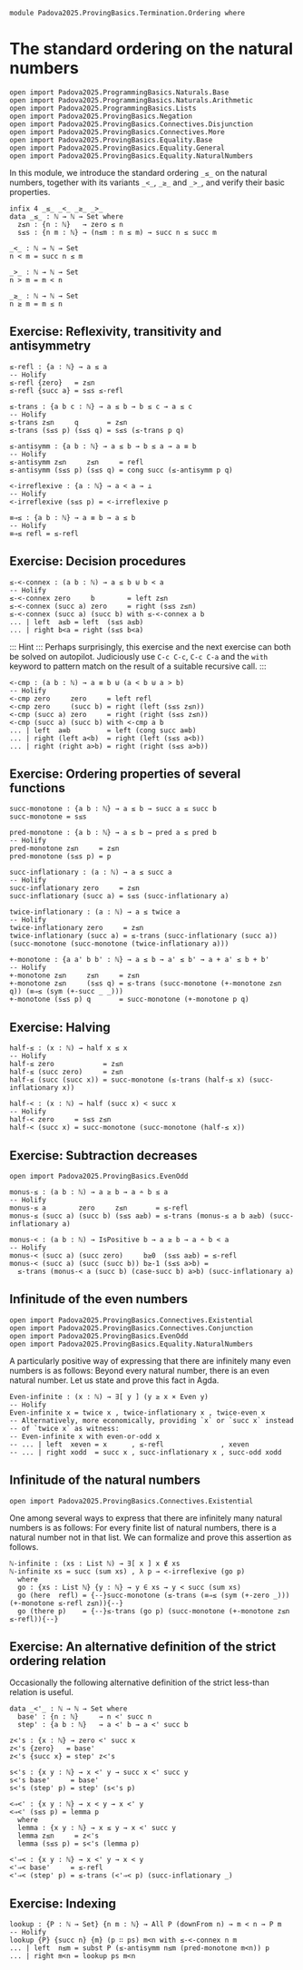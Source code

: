 ```
module Padova2025.ProvingBasics.Termination.Ordering where
```

# The standard ordering on the natural numbers

```
open import Padova2025.ProgrammingBasics.Naturals.Base
open import Padova2025.ProgrammingBasics.Naturals.Arithmetic
open import Padova2025.ProgrammingBasics.Lists
open import Padova2025.ProvingBasics.Negation
open import Padova2025.ProvingBasics.Connectives.Disjunction
open import Padova2025.ProvingBasics.Connectives.More
open import Padova2025.ProvingBasics.Equality.Base
open import Padova2025.ProvingBasics.Equality.General
open import Padova2025.ProvingBasics.Equality.NaturalNumbers
```

In this module, we introduce the standard ordering `_≤_` on the
natural numbers, together with its variants `_<_`, `_≥_` and `_>_`,
and verify their basic properties.

```
infix 4 _≤_ _<_ _≥_ _>_
data _≤_ : ℕ → ℕ → Set where
  z≤n : {n : ℕ}   → zero ≤ n
  s≤s : {n m : ℕ} → (n≤m : n ≤ m) → succ n ≤ succ m

_<_ : ℕ → ℕ → Set
n < m = succ n ≤ m

_>_ : ℕ → ℕ → Set
n > m = m < n

_≥_ : ℕ → ℕ → Set
n ≥ m = m ≤ n
```


## Exercise: Reflexivity, transitivity and antisymmetry

```
≤-refl : {a : ℕ} → a ≤ a
-- Holify
≤-refl {zero}   = z≤n
≤-refl {succ a} = s≤s ≤-refl
```

```
≤-trans : {a b c : ℕ} → a ≤ b → b ≤ c → a ≤ c
-- Holify
≤-trans z≤n     q       = z≤n
≤-trans (s≤s p) (s≤s q) = s≤s (≤-trans p q)
```

```
≤-antisymm : {a b : ℕ} → a ≤ b → b ≤ a → a ≡ b
-- Holify
≤-antisymm z≤n     z≤n     = refl
≤-antisymm (s≤s p) (s≤s q) = cong succ (≤-antisymm p q)
```

```
<-irreflexive : {a : ℕ} → a < a → ⊥
-- Holify
<-irreflexive (s≤s p) = <-irreflexive p
```

```
≡⇒≤ : {a b : ℕ} → a ≡ b → a ≤ b
-- Holify
≡⇒≤ refl = ≤-refl
```


## Exercise: Decision procedures

```
≤-<-connex : (a b : ℕ) → a ≤ b ⊎ b < a
-- Holify
≤-<-connex zero     b        = left z≤n
≤-<-connex (succ a) zero     = right (s≤s z≤n)
≤-<-connex (succ a) (succ b) with ≤-<-connex a b
... | left  a≤b = left  (s≤s a≤b)
... | right b<a = right (s≤s b<a)
```

::: Hint :::
Perhaps surprisingly, this exercise and the next exercise can both be
solved on autopilot. Judiciously use `C-c C-c`, `C-c C-a` and the
`with` keyword to pattern match on the result of a suitable recursive
call.
:::

```
<-cmp : (a b : ℕ) → a ≡ b ⊎ (a < b ⊎ a > b)
-- Holify
<-cmp zero     zero     = left refl
<-cmp zero     (succ b) = right (left (s≤s z≤n))
<-cmp (succ a) zero     = right (right (s≤s z≤n))
<-cmp (succ a) (succ b) with <-cmp a b
... | left  a≡b         = left (cong succ a≡b)
... | right (left a<b)  = right (left (s≤s a<b))
... | right (right a>b) = right (right (s≤s a>b))
```


## Exercise: Ordering properties of several functions

```
succ-monotone : {a b : ℕ} → a ≤ b → succ a ≤ succ b
succ-monotone = s≤s
```

```
pred-monotone : {a b : ℕ} → a ≤ b → pred a ≤ pred b
-- Holify
pred-monotone z≤n     = z≤n
pred-monotone (s≤s p) = p
```

```
succ-inflationary : (a : ℕ) → a ≤ succ a
-- Holify
succ-inflationary zero     = z≤n
succ-inflationary (succ a) = s≤s (succ-inflationary a)
```

```
twice-inflationary : (a : ℕ) → a ≤ twice a
-- Holify
twice-inflationary zero     = z≤n
twice-inflationary (succ a) = ≤-trans (succ-inflationary (succ a)) (succ-monotone (succ-monotone (twice-inflationary a)))
```

```
+-monotone : {a a' b b' : ℕ} → a ≤ b → a' ≤ b' → a + a' ≤ b + b'
-- Holify
+-monotone z≤n     z≤n     = z≤n
+-monotone z≤n     (s≤s q) = ≤-trans (succ-monotone (+-monotone z≤n q)) (≡⇒≤ (sym (+-succ _ _)))
+-monotone (s≤s p) q       = succ-monotone (+-monotone p q)
```


## Exercise: Halving

```
half-≤ : (x : ℕ) → half x ≤ x
-- Holify
half-≤ zero            = z≤n
half-≤ (succ zero)     = z≤n
half-≤ (succ (succ x)) = succ-monotone (≤-trans (half-≤ x) (succ-inflationary x))
```

```
half-< : (x : ℕ) → half (succ x) < succ x
-- Holify
half-< zero     = s≤s z≤n
half-< (succ x) = succ-monotone (succ-monotone (half-≤ x))
```


## Exercise: Subtraction decreases

```
open import Padova2025.ProvingBasics.EvenOdd
```

```
monus-≤ : (a b : ℕ) → a ≥ b → a ∸ b ≤ a
-- Holify
monus-≤ a        zero     z≤n       = ≤-refl
monus-≤ (succ a) (succ b) (s≤s a≥b) = ≤-trans (monus-≤ a b a≥b) (succ-inflationary a)
```

```
monus-< : (a b : ℕ) → IsPositive b → a ≥ b → a ∸ b < a
-- Holify
monus-< (succ a) (succ zero)     b≥0  (s≤s a≥b) = ≤-refl
monus-< (succ a) (succ (succ b)) b≥-1 (s≤s a>b) =
  ≤-trans (monus-< a (succ b) (case-succ b) a>b) (succ-inflationary a)
```


## Infinitude of the even numbers

```
open import Padova2025.ProvingBasics.Connectives.Existential
open import Padova2025.ProvingBasics.Connectives.Conjunction
open import Padova2025.ProvingBasics.EvenOdd
open import Padova2025.ProvingBasics.Equality.NaturalNumbers
```

A particularly positive way of expressing that there are infinitely
many even numbers is as follows: Beyond every natural number, there is
an even natural number. Let us state and prove this fact in Agda.

```
Even-infinite : (x : ℕ) → ∃[ y ] (y ≥ x × Even y)
-- Holify
Even-infinite x = twice x , twice-inflationary x , twice-even x
-- Alternatively, more economically, providing `x` or `succ x` instead
-- of `twice x` as witness:
-- Even-infinite x with even-or-odd x
-- ... | left  xeven = x      , ≤-refl              , xeven
-- ... | right xodd  = succ x , succ-inflationary x , succ-odd xodd
```


## Infinitude of the natural numbers

```
open import Padova2025.ProvingBasics.Connectives.Existential
```

One among several ways to express that there are infinitely many
natural numbers is as follows: For every finite list of natural
numbers, there is a natural number not in that list. We can formalize
and prove this assertion as follows.

```
ℕ-infinite : (xs : List ℕ) → ∃[ x ] x ∉ xs
ℕ-infinite xs = succ (sum xs) , λ p → <-irreflexive (go p)
  where
  go : {xs : List ℕ} {y : ℕ} → y ∈ xs → y < succ (sum xs)
  go (here  refl) = {--}succ-monotone (≤-trans (≡⇒≤ (sym (+-zero _))) (+-monotone ≤-refl z≤n)){--}
  go (there p)    = {--}≤-trans (go p) (succ-monotone (+-monotone z≤n ≤-refl)){--}
```


## Exercise: An alternative definition of the strict ordering relation

Occasionally the following alternative definition of the strict
less-than relation is useful.

```
data _<'_ : ℕ → ℕ → Set where
  base' : {n : ℕ}     → n <' succ n
  step' : {a b : ℕ}   → a <' b → a <' succ b
```

```
z<'s : {x : ℕ} → zero <' succ x
z<'s {zero}   = base'
z<'s {succ x} = step' z<'s
```

```
s<'s : {x y : ℕ} → x <' y → succ x <' succ y
s<'s base'     = base'
s<'s (step' p) = step' (s<'s p)
```

```
<⇒<' : {x y : ℕ} → x < y → x <' y
<⇒<' (s≤s p) = lemma p
  where
  lemma : {x y : ℕ} → x ≤ y → x <' succ y
  lemma z≤n     = z<'s
  lemma (s≤s p) = s<'s (lemma p)
```

```
<'⇒< : {x y : ℕ} → x <' y → x < y
<'⇒< base'     = ≤-refl
<'⇒< (step' p) = ≤-trans (<'⇒< p) (succ-inflationary _)
```


## Exercise: Indexing

```
lookup : {P : ℕ → Set} {n m : ℕ} → All P (downFrom n) → m < n → P m
-- Holify
lookup {P} {succ n} {m} (p ∷ ps) m<n with ≤-<-connex n m
... | left  n≤m = subst P (≤-antisymm n≤m (pred-monotone m<n)) p
... | right m<n = lookup ps m<n
```
